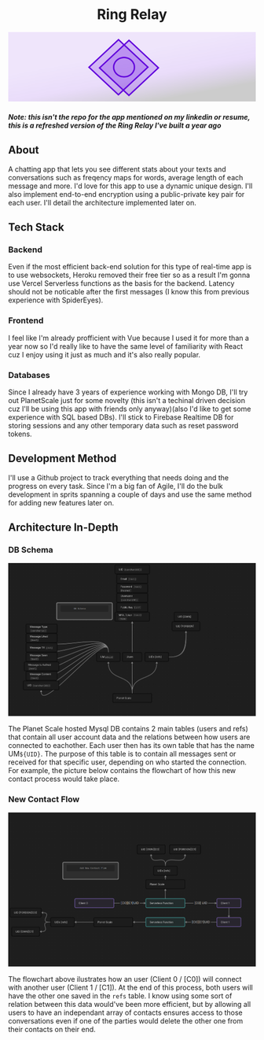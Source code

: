<h1 align="center">Ring Relay</h1>

<p align="center">
  <img src="/src/visual_assets/logof.svg"></img>
</p>


##### Note: this isn't the repo for the app mentioned on my linkedin or resume, this is a refreshed version of the Ring Relay I've built a year ago

## About

A chatting app that lets you see different stats about your texts and conversations such as freqency maps for words, average length of each message and more. I'd love for this app to use a dynamic unique design. I'll also implement end-to-end encryption using a public-private key pair for each user. I'll detail the architecture implemented later on.

## Tech Stack

### Backend

Even if the most efficient back-end solution for this type of real-time app is to use websockets, Heroku removed their free tier so as a result I'm gonna use Vercel Serverless functions as the basis for the backend. Latency should not be noticable after the first messages (I know this from previous experience with SpiderEyes).

### Frontend

I feel like I'm already profficient with Vue because I used it for more than a year now so I'd really like to have the same level of familiarity with React cuz I enjoy using it just as much and it's also really popular.

### Databases

Since I already have 3 years of experience working with Mongo DB, I'll try out PlanetScale just for some novelty (this isn't a techinal driven decision cuz I'll be using this app with friends only anyway)(also I'd like to get some experience with SQL based DBs). I'll stick to Firebase Realtime DB for storing sessions and any other temporary data such as reset password tokens.

## Development Method

I'll use a Github project to track everything that needs doing and the progress on every task. Since I'm a big fan of Agile, I'll do the bulk development in sprits spanning a couple of days and use the same method for adding new features later on.

## Architecture In-Depth

### DB Schema
<p align="center">
  <img src="/docs/Ring Relay Architecture(DB Schema).png"></img>
</p>

The Planet Scale hosted Mysql DB contains 2 main tables (users and refs) that contain all user account data and the relations between how users are connected to eachother. Each user then has its own table that has the name UM`${UID}`. The purpose of this table is to contain all messages sent or received for that specific user, depending on who started the connection. For example, the picture below contains the flowchart of how this new contact process would take place.

### New Contact Flow
<p align="center">
  <img src="/docs/Ring Relay Architecture (New Contact Flow).png"></img>
</p>

The flowchart above ilustrates how an user (Client 0 / [C0]) will connect with another user (Client 1 / [C1]). At the end of this process, both users will have the other one saved in the `refs` table. I know using some sort of relation between this data would've been more efficient, but by allowing all users to have an independant array of contacts ensures access to those conversations even if one of the parties would delete the other one from their contacts on their end. 
